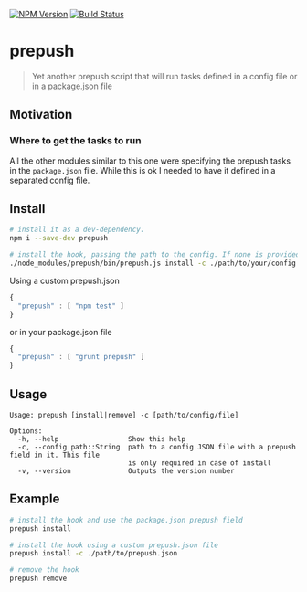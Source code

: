 [![NPM Version](http://img.shields.io/npm/v/prepush.svg?style=flat)](https://npmjs.org/package/prepush)
[![Build Status](http://img.shields.io/travis/royriojas/prepush.svg?style=flat)](https://travis-ci.org/royriojas/prepush)

# prepush
> Yet another prepush script that will run tasks defined in a config file or in a package.json file

## Motivation

### Where to get the tasks to run 

All the other modules similar to this one were specifying the prepush tasks in the `package.json` file. While this is ok
I needed to have it defined in a separated config file.

## Install

```bash
# install it as a dev-dependency.
npm i --save-dev prepush

# install the hook, passing the path to the config. If none is provided it will try to use the `package.json`
./node_modules/prepush/bin/prepush.js install -c ./path/to/your/config
```


Using a custom prepush.json 

```javascript
{
  "prepush" : [ "npm test" ]
}
```
or in your package.json file
```javascript
{
  "prepush" : [ "grunt prepush" ]
}
```

## Usage

```
Usage: prepush [install|remove] -c [path/to/config/file]

Options:
  -h, --help                 Show this help
  -c, --config path::String  path to a config JSON file with a prepush field in it. This file
                             is only required in case of install
  -v, --version              Outputs the version number
```

## Example

```bash
# install the hook and use the package.json prepush field 
prepush install 

# install the hook using a custom prepush.json file
prepush install -c ./path/to/prepush.json

# remove the hook
prepush remove
```